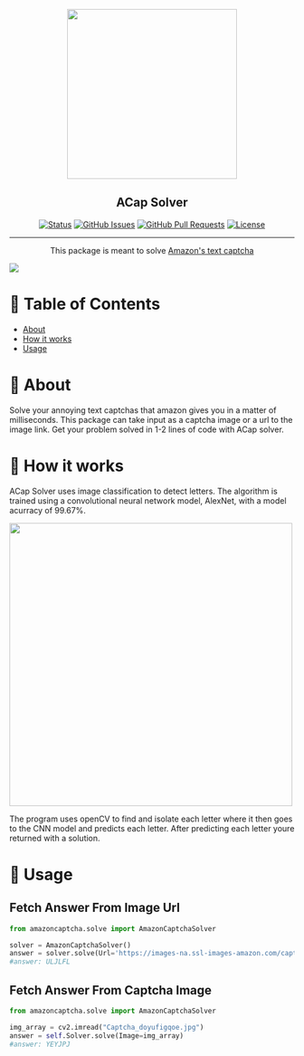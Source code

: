 <p align="center">
<img src="https://user-images.githubusercontent.com/13637813/206646958-70ee6325-f0d0-4570-b78e-9826b0668f80.png" height="300" />
</p>
<h2 align="center">ACap Solver</h2>
<div align="center">

  [![Status](https://img.shields.io/badge/status-active-success.svg)]()
  [![GitHub Issues](https://img.shields.io/github/issues/Oyal2/ACap-Solver.svg)](https://github.com/Oyal2/ACap-Solver/issues)
  [![GitHub Pull Requests](https://img.shields.io/github/issues-pr/kylelobo/The-Documentation-Compendium.svg)](https://github.com/Oyal2/ACap-Solver/pulls)
  [![License](https://img.shields.io/badge/license-MIT-blue.svg)](/LICENSE)
</div>

---
<p align="center"> This package is meant to solve 
<a href="https://www.amazon.com/errors/validateCaptcha">Amazon's text captcha</a>
    <br> 
</p>

<div>
<img src="https://user-images.githubusercontent.com/13637813/207001569-40817b4e-f4b7-4602-b689-c3828788c308.png"/>
</div>

# 📝 Table of Contents
+ [About](#about)
+ [How it works](#working)
+ [Usage](#usage)
  
# 🧐 About <a name = "about"></a>
Solve your annoying text captchas that amazon gives you in a matter of milliseconds. This package can take input as a captcha image or a url to the image link. Get your problem solved in 1-2 lines of code with ACap solver.


# 💭 How it works <a name = "working"></a>

ACap Solver uses image classification to detect letters. The algorithm is trained using a convolutional neural network model, AlexNet, with a model acurracy of 99.67%.

<img src="https://user-images.githubusercontent.com/13637813/206654693-6727e5f2-6ca0-46a0-a981-f9b0075806cf.png" height="500" width="500"/>

The program uses openCV to find and isolate each letter where it then goes to the CNN model and predicts each letter. After predicting each letter youre returned with a solution. 

# 🎈 Usage <a name = "usage"></a>

## Fetch Answer From Image Url 
```python
from amazoncaptcha.solve import AmazonCaptchaSolver

solver = AmazonCaptchaSolver()
answer = solver.solve(Url='https://images-na.ssl-images-amazon.com/captcha/lqbiackd/Captcha_tcvqeczslf.jpg')
#answer: ULJLFL
```

## Fetch Answer From Captcha Image
```python
from amazoncaptcha.solve import AmazonCaptchaSolver

img_array = cv2.imread("Captcha_doyufigqoe.jpg")
answer = self.Solver.solve(Image=img_array)
#answer: YEYJPJ
```
